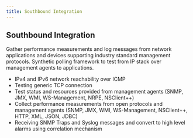 ```yaml
---
title: Southbound Integration
---
```


## Southbound Integration

Gather performance measurements and log messages from network applications and devices supporting industry standard management protocols.
Synthetic polling framework to test from IP stack over management agents to applications.

* IPv4 and IPv6 network reachability over ICMP
* Testing generic TCP connection
* Test status and resources provided from management agents (SNMP, JMX, WMI, WS-Management, NRPE, NSClient++)
* Collect performance measurements from open protocols and management agents (SNMP, JMX, WMI, WS-Management, NSClient++, HTTP, XML, JSON, JDBC)
* Receiving SNMP Traps and Syslog messages and convert to high level alarms using correlation mechanism
